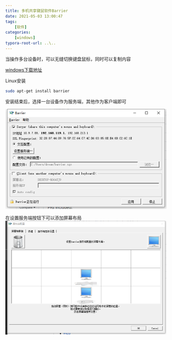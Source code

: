 ```yaml
---
title: 多机共享键鼠软件Barrier
date: 2021-05-03 13:00:47
tags: 
    [软件] 
categories: 
    [windows]
typora-root-url: ..\..
---
```

当操作多台设备时，可以无缝切换键盘鼠标，同时可以复制内容

[windows下载地址](https://github.com/debauchee/barrier/releases)


Linux安装
```bash
sudo apt-get install barrier
```

安装结束后，选择一台设备作为服务端，其他作为客户端即可

![1](/images/多机共享键鼠软件Barrier/1.png)

在设置服务端按钮下可以添加屏幕布局
![2](/images/多机共享键鼠软件Barrier/2.png)
